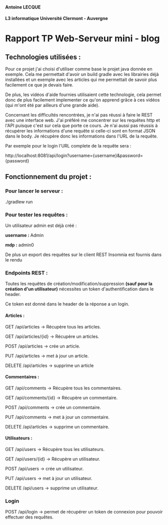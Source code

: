 #### Antoine LECQUE
#### L3 informatique Université Clermont - Auvergne 

# Rapport TP Web-Serveur mini - blog

## Technologies utilisées :
Pour ce projet j'ai choisi d'utiliser comme base le projet java donnée en exemple. Cela me permettait d'avoir un build gradle avec les librairies déjà installées et un exemple avec les articles qui me permettait de savoir plus facilement ce que je devais faire.

De plus, les vidéos d'aide fournies utilisaient cette technologie, cela permet donc de plus facilement implementer ce qu'on apprend grâce à ces vidéos (qui m'ont été par ailleurs d'une grande aide).

Concernant les difficultés rencontrées, je n'ai pas réussi à faire le REST avec une interface web. J'ai préféré me concentrer sur les requêtes http et l'API puisque c'est sur cela que porte ce cours. Je n'ai aussi pas réussis à récupérer les informations d'une requête si celle-ci sont en format JSON dans le body.
Je récupère donc les informations dans l'URL de la requête. 

Par exemple pour le login l'URL complete de la requête sera : 

http://localhost:8081/api/login?username={username}&password={password}


## Fonctionnement du projet :

### Pour lancer le serveur : 
./gradlew run

### Pour tester les requêtes :
Un utilisateur admin est déjà créé :

**username :** Admin

**mdp :** admin0

De plus un export des requêtes sur le client REST Insomnia est fournis dans le rendu

### Endpoints REST :
Toutes les requêtes de création/modification/suppression **(sauf pour la création d'un utilisateur)** nécessites un token d'authentification dans le header.


Ce token est donné dans le header de la réponse a un login.

#### Articles :

GET /api/articles -> Récupère tous les articles.

GET /api/articles/{id} -> Récupère un articles.

POST /api/articles -> crée un article.

PUT /api/articles -> met à jour un article.

DELETE /api/articles -> supprime un article
#### Commentaires :
GET /api/comments -> Récupère tous les commentaires.

GET /api/comments/{id} -> Récupère un commentaire.

POST /api/comments -> crée un commentaire.

PUT /api/comments -> met à jour un commentaire.

DELETE /api/articles -> supprime un commentaire.
#### Utilisateurs :
GET /api/users -> Récupère tous les utilisateurs.

GET /api/users/{id} -> Récupère un utilisateur.

POST /api/users -> crée un utilisateur.

PUT /api/users -> met à jour un utilisateur.

DELETE /api/users -> supprime un utilisateur.

### Login
POST /api/login -> permet de récupérer un token de connexion pour pouvoir effectuer des requêtes.
